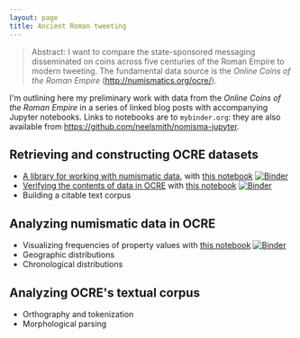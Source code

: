 ```yaml
---
layout: page
title: Ancient Roman tweeting
---
```




> Abstract: I want to compare the state-sponsored messaging disseminated on coins across five centuries of the Roman Empire to modern tweeting. The fundamental data source is the *Online Coins of the Roman Empire* (http://numismatics.org/ocre/).


I'm outlining here my preliminary work with data from the *Online Coins of the Roman Empire* in a series of linked blog posts with accompanying Jupyter notebooks.  Links to notebooks are to `mybinder.org`:  they are also available from <https://github.com/neelsmith/nomisma-jupyter>.



## Retrieving and constructing OCRE datasets

 - [A library for working with numismatic data](http://neelsmith.info/hc/2019-11-30-reading-nomisma/), with [this notebook](https://mybinder.org/v2/gh/neelsmith/nomisma-jupyter/master?filepath=building%2FReading_ocre_data.ipynb) [![Binder](https://mybinder.org/badge_logo.svg)](https://mybinder.org/v2/gh/neelsmith/nomisma-jupyter/master?filepath=building%2FReading_ocre_data.ipynb)
 - [Verifying the contents of data in OCRE](http://neelsmith.info/hc/2019-12-01-validating-ocre/) with [this notebook](https://mybinder.org/v2/gh/neelsmith/nomisma-jupyter/master?filepath=building%2FVerifying_ocre.ipynb) [![Binder](https://mybinder.org/badge_logo.svg)](https://mybinder.org/v2/gh/neelsmith/nomisma-jupyter/master?filepath=building%2FVerifying_ocre.ipynb)
- Building a citable text corpus

## Analyzing numismatic data in OCRE

- Visualizing frequencies of property values with [this notebook](https://mybinder.org/v2/gh/neelsmith/nomisma-jupyter/master?filepath=ocre%2FFrequencies_ocre.ipynb) [![Binder](https://mybinder.org/badge_logo.svg)](https://mybinder.org/v2/gh/neelsmith/nomisma-jupyter/master?filepath=ocre%2FFrequencies_ocre.ipynb)
- Geographic distributions
- Chronological distributions

## Analyzing OCRE's textual corpus

- Orthography and tokenization
- Morphological parsing

